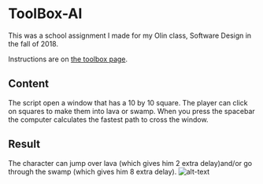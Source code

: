 # ToolBox-AI

This was a school assignment I made for my Olin class, Software Design in the fall of 2018.

Instructions are on [the toolbox page](https://sd18fall.github.io/toolboxes/algorithms-and-ai).

## Content
The script open a window that has a 10 by 10 square. The player can click on squares to make them into lava or swamp. When you press the spacebar the computer calculates the fastest path to cross the window.

## Result
The character can jump over lava (which gives him 2 extra delay)and/or go through the swamp (which gives him 8 extra delay).
![alt-text](https://github.com/richardballaux/toolbox-ai/blob/master/paulinswamp.png "Through the swamp")
